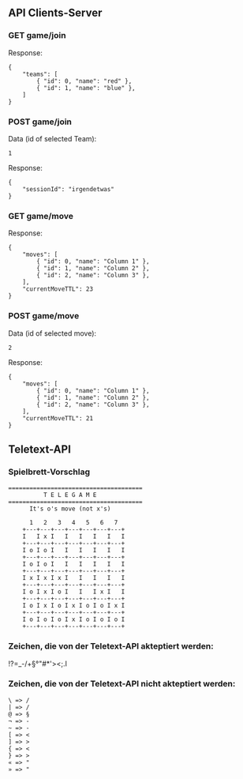 ## API Clients-Server

### GET game/join

Response:

    {
        "teams": [
            { "id": 0, "name": "red" },
            { "id": 1, "name": "blue" },
        ]
    }

### POST game/join

Data (id of selected Team):

    1

Response:

    {
        "sessionId": "irgendetwas"
    }

### GET game/move

Response:

    {
        "moves": [
            { "id": 0, "name": "Column 1" },
            { "id": 1, "name": "Column 2" },
            { "id": 2, "name": "Column 3" },
        ],
        "currentMoveTTL": 23
    }


### POST game/move

Data (id of selected move):

    2

Response:

    {
        "moves": [
            { "id": 0, "name": "Column 1" },
            { "id": 1, "name": "Column 2" },
            { "id": 2, "name": "Column 3" },
        ],
        "currentMoveTTL": 21
    }

## Teletext-API

### Spielbrett-Vorschlag

    ======================================
              T E L E G A M E
    ======================================
          It's o's move (not x's)

          1   2   3   4   5   6   7
        +---+---+---+---+---+---+---+
        I   I x I   I   I   I   I   I
        +---+---+---+---+---+---+---+
        I o I o I   I   I   I   I   I
        +---+---+---+---+---+---+---+
        I o I o I   I   I   I   I   I
        +---+---+---+---+---+---+---+
        I x I x I x I   I   I   I   I
        +---+---+---+---+---+---+---+
        I o I x I o I   I   I x I   I
        +---+---+---+---+---+---+---+
        I o I x I o I x I o I o I x I
        +---+---+---+---+---+---+---+
        I o I o I o I x I o I o I o I
        +---+---+---+---+---+---+---+


### Zeichen, die von der Teletext-API akteptiert werden:
!?=_-/+§°"#*'><;.I

### Zeichen, die von der Teletext-API nicht akteptiert werden:

    \ => /
    | => /
    @ => §
    ¬ => -
    ~ => -
    [ => <
    ] => >
    { => <
    } => >
    « => "
    » => "
